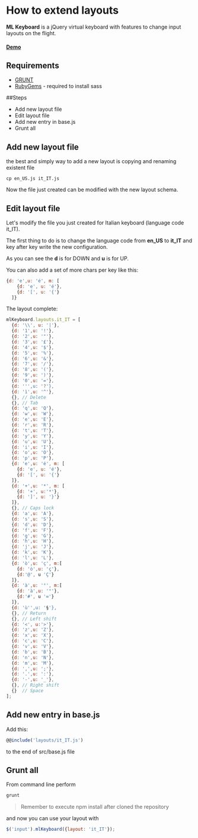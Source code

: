 # How to extend layouts

**ML Keyboard** is a jQuery virtual keyboard with features to change input layouts on the flight.

#### [Demo](http://mbut.github.io/jquery.mlkeyboard/)

## Requirements
* [GRUNT](http://gruntjs.com/)  
* [RubyGems](https://rubygems.org/) - required to install sass

##Steps
- Add new layout file
- Edit layout file
- Add new entry in base.js
- Grunt all

## Add new layout file
the best and simply way to add a new layout is copying and renaming existent file

``cp en_US.js it_IT.js``

Now the file just created can be modified with the new layout schema.

## Edit layout file

Let's modify the file you just created for Italian keyboard (language code it_IT).

The first thing to do is to change the language code from **en_US** to **it_IT** and key after key write the new configuration.

As you can see the **d** is for DOWN and **u** is for UP.

You can also add a set of more chars per key like this:

```javascript
{d: 'e',u: 'é', m: [
    {d: 'e', u: 'é'},
    {d: '[', u: '{'}
  ]}
````

The layout complete:

```javascript
mlKeyboard.layouts.it_IT = [
  {d: '\\', u: '|'},
  {d: '1',u: '!'},
  {d: '2',u: '"'},
  {d: '3',u: '£'},
  {d: '4',u: '$'},
  {d: '5',u: '%'},
  {d: '6',u: '&'},
  {d: '7',u: '/'},
  {d: '8',u: '('},
  {d: '9',u: ')'},
  {d: '0',u: '='},
  {d: ''',u: '?'},
  {d: 'ì',u: '^'},
  {}, // Delete
  {}, // Tab
  {d: 'q',u: 'Q'},
  {d: 'w',u: 'W'},
  {d: 'e',u: 'E'},
  {d: 'r',u: 'R'},
  {d: 't',u: 'T'},
  {d: 'y',u: 'Y'},
  {d: 'u',u: 'U'},
  {d: 'i',u: 'I'},
  {d: 'o',u: 'O'},
  {d: 'p',u: 'P'},
  {d: 'e',u: 'é', m: [
    {d: 'e', u: 'é'},
    {d: '[', u: '{'}
  ]},
  {d: '+',u: '*', m: [
    {d: '+', u:'*'},
    {d: ']', u: '}'}
  ]},
  {}, // Caps lock
  {d: 'a',u: 'A'},
  {d: 's',u: 'S'},
  {d: 'd',u: 'D'},
  {d: 'f',u: 'F'},
  {d: 'g',u: 'G'},
  {d: 'h',u: 'H'},
  {d: 'j',u: 'J'},
  {d: 'k',u: 'K'},
  {d: 'l',u: 'L'},
  {d: 'ò',u: 'ç', m:[
    {d: 'ò',u: 'ç'},
    {d:'@', u 'Ç'}
  ]},
  {d: 'à',u: '°', m:[
    {d: 'à',u: '°'},
    {d:'#', u '∞'}
  ]},
  {d: 'ù'',u: '§'},
  {}, // Return
  {}, // Left shift
  {d: '<', u:'>'},
  {d: 'z',u: 'Z'},
  {d: 'x',u: 'X'},
  {d: 'c',u: 'C'},
  {d: 'v',u: 'V'},
  {d: 'b',u: 'B'},
  {d: 'n',u: 'N'},
  {d: 'm',u: 'M'},
  {d: ',',u: ';'},
  {d: '.',u: ':'},
  {d: '-',u: '_'},
  {}, // Right shift
  {}  // Space
];
```
## Add new entry in base.js

Add this:

```javascript
@@include('layouts/it_IT.js')
```

to the end of src/base.js file

## Grunt all

From command line perform

```bash
grunt
```
> Remember to execute npm install after cloned the repository

and now you can use your layout with

```javascript
$('input').mlKeyboard({layout: 'it_IT'});
```
